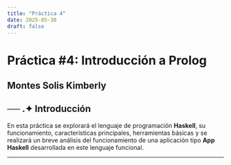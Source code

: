 ```yaml
---
title: "Práctica 4"
date: 2025-05-30
draft: false
---
```

# **Práctica #4: Introducción a Prolog**

## **Montes Solis Kimberly**

## **── .✦ Introducción**

En esta práctica se explorará el lenguaje de programación **Haskell**, su funcionamiento, características principales, herramientas básicas y se realizará un breve análisis del funcionamiento de una aplicación tipo **App Haskell** desarrollada en este lenguaje funcional.

---
